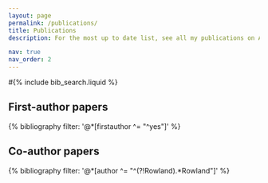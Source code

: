```yaml
---
layout: page
permalink: /publications/
title: Publications
description: For the most up to date list, see all my publications on ADS [here](https://ui.adsabs.harvard.edu/search/q=author%3A%22Rowland%2C%20Lucie%20E.%22%20&sort=date%20desc%2C%20bibcode%20desc&p_=0).

nav: true
nav_order: 2
---
```


#{% include bib_search.liquid %}



## First-author papers
<div class="publications">
  {% bibliography filter: '@*[firstauthor ^= "^yes"]' %}
</div>

## Co-author papers
<div class="publications">
  {% bibliography filter: '@*[author ^= "^(?!Rowland).*Rowland"]' %}
</div>
